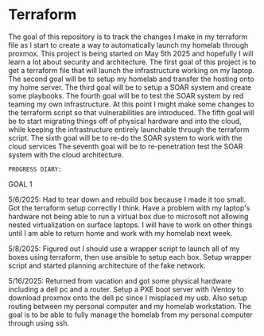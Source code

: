 # Terraform

The goal of this repository is to track the changes I make in my terraform file as I start to create a way to automatically launch my homelab through proxmox. 
This project is being started on May 5th 2025 and hopefully I will learn a lot about security and architecture.
The first goal of this project is to get a terraform file that will launch the infrastructure working on my laptop.
The second goal will be to setup my homelab and transfer the hosting onto my home server.
The third goal will be to setup a SOAR system and create some playbooks.
The fourth goal will be to test the SOAR system by red teaming my own infrastructure. At this point I might make some changes to the terraform script so that vulnerabilities are introduced. 
The fifth goal will be to start migrating things off of physical hardware and into the cloud, while keeping the infrastructure entirely launchable through the terraform script. 
The sixth goal will be to re-do the SOAR system to work with the cloud services
The seventh goal will be to re-penetration test the SOAR system with the cloud architecture. 

    PROGRESS DIARY:
    
GOAL 1

5/6/2025: Had to tear down and rebuild box because I made it too small. Got the terraform setup correctly I think. 
Have a problem with my laptop's hardware not being able to run a virtual box due to microsoft not allowing nested virtualization on surface laptops. I will have to work on other things until I am able to return home and work with my homelab next week. 

5/8/2025: Figured out I should use a wrapper script to launch all of my boxes using terraform, then use ansible to setup each box. Setup wrapper script and started planning architecture of the fake network.

5/16/2025: Returned from vacation and got some physical hardware including a dell pc and a router. Setup a PXE boot server with iVentoy to download proxmox onto the dell pc since I misplaced my usb. Also setup routing between my personal computer and my homelab workstation. The goal is to be able to fully manage the homelab from my personal computer through using ssh.